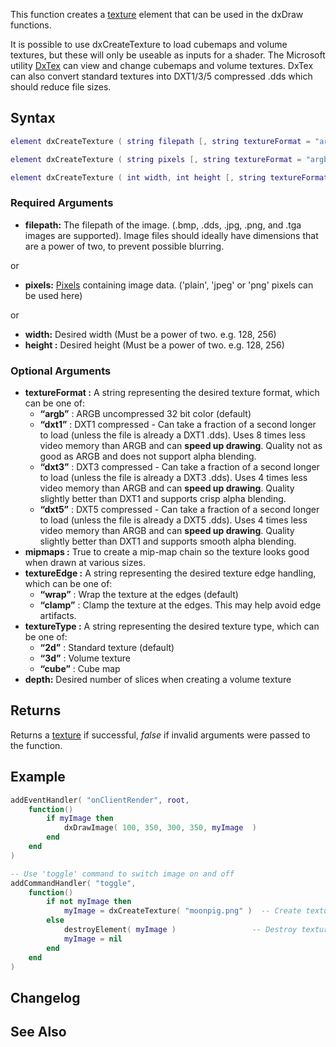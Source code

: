 This function creates a [texture](/docs/texture.md "wikilink") element that can be used in the dxDraw functions.

It is possible to use dxCreateTexture to load cubemaps and volume textures, but these will only be useable as inputs for a shader. The Microsoft utility [DxTex](http://nightly.mtasa.com/files/shaders/DxTex.zip) can view and change cubemaps and volume textures. DxTex can also convert standard textures into DXT1/3/5 compressed .dds which should reduce file sizes.

Syntax
------

``` lua
element dxCreateTexture ( string filepath [, string textureFormat = "argb", bool mipmaps = true, string textureEdge = "wrap" ] )
```

``` lua
element dxCreateTexture ( string pixels [, string textureFormat = "argb", bool mipmaps = true, string textureEdge = "wrap" ] )
```

``` lua
element dxCreateTexture ( int width, int height [, string textureFormat = "argb", string textureEdge = "wrap", string textureType = "2d", int depth = 1 ] )
```

### Required Arguments

-   **filepath:** The filepath of the image. (.bmp, .dds, .jpg, .png, and .tga images are supported). Image files should ideally have dimensions that are a power of two, to prevent possible blurring.

or

-   **pixels:** [Pixels](/docs/texture_pixels.md "wikilink") containing image data. ('plain', 'jpeg' or 'png' pixels can be used here)

or

-   **width:** Desired width (Must be a power of two. e.g. 128, 256)
-   **height :** Desired height (Must be a power of two. e.g. 128, 256)

### Optional Arguments

-   **textureFormat :** A string representing the desired texture format, which can be one of:
    -   **“argb”** : ARGB uncompressed 32 bit color (default)
    -   **“dxt1”** : DXT1 compressed - Can take a fraction of a second longer to load (unless the file is already a DXT1 .dds). Uses 8 times less video memory than ARGB and can **speed up drawing**. Quality not as good as ARGB and does not support alpha blending.
    -   **“dxt3”** : DXT3 compressed - Can take a fraction of a second longer to load (unless the file is already a DXT3 .dds). Uses 4 times less video memory than ARGB and can **speed up drawing**. Quality slightly better than DXT1 and supports crisp alpha blending.
    -   **“dxt5”** : DXT5 compressed - Can take a fraction of a second longer to load (unless the file is already a DXT5 .dds). Uses 4 times less video memory than ARGB and can **speed up drawing**. Quality slightly better than DXT1 and supports smooth alpha blending.
-   **mipmaps :** True to create a mip-map chain so the texture looks good when drawn at various sizes.
-   **textureEdge :** A string representing the desired texture edge handling, which can be one of:
    -   **“wrap”** : Wrap the texture at the edges (default)
    -   **“clamp”** : Clamp the texture at the edges. This may help avoid edge artifacts.
-   **textureType :** A string representing the desired texture type, which can be one of:
    -   **“2d”** : Standard texture (default)
    -   **“3d”** : Volume texture
    -   **“cube”** : Cube map
-   **depth:** Desired number of slices when creating a volume texture

Returns
-------

Returns a [texture](/docs/texture.md "wikilink") if successful, *false* if invalid arguments were passed to the function.

Example
-------

``` lua
addEventHandler( "onClientRender", root,
    function()
        if myImage then
            dxDrawImage( 100, 350, 300, 350, myImage  )
        end
    end
)

-- Use 'toggle' command to switch image on and off
addCommandHandler( "toggle",
    function()
        if not myImage then
            myImage = dxCreateTexture( "moonpig.png" )  -- Create texture
        else        
            destroyElement( myImage )                 -- Destroy texture
            myImage = nil
        end
    end
)
```

Changelog
---------

See Also
--------
